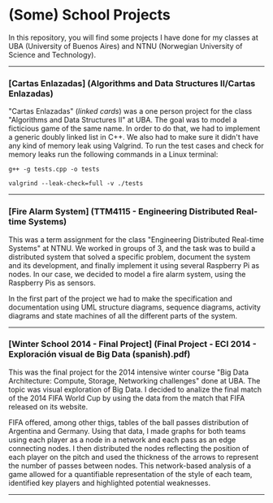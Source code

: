 # (Some) School Projects

In this repository, you will find some projects I have done for my classes at UBA (University of Buenos Aires) and NTNU (Norwegian University of Science and Technology).

---


### [Cartas Enlazadas] (Algorithms and Data Structures II/Cartas Enlazadas)

"Cartas Enlazadas" (*linked cards*) was a one person project for the class "Algorithms and Data Structures II" at UBA. The goal was to model a ficticious game of the same name. In order to do that, we had to implement a generic doubly linked list in C++. We also had to make sure it didn't have any kind of memory leak using Valgrind. To run the test cases and check for memory leaks run the following commands in a Linux terminal:

`g++ -g tests.cpp -o tests`

`valgrind --leak-check=full -v ./tests` 

---


### [Fire Alarm System] (TTM4115 - Engineering Distributed Real-time Systems)

This was a term assignment for the class "Engineering Distributed Real-time Systems" at NTNU. We worked in groups of 3, and the task was to build a distributed system that solved a specific problem, document the system and its development, and finally implement it using several Raspberry Pi as nodes. In our case, we decided to model a fire alarm system, using the Raspberry Pis as sensors. 

In the first part of the project we had to make the specification and documentation using UML structure diagrams, sequence diagrams, activity diagrams and state machines of all the different parts of the system.

---

### [Winter School 2014 - Final Project] (Final Project - ECI 2014 - Exploración visual de Big Data (spanish).pdf)

This was the final project for the 2014 intensive winter course "Big Data Architecture: Compute, Storage, Networking challenges" done at UBA. The topic was visual exploration of Big Data. I decided to analize the final match of the 2014 FIFA World Cup by using the data from the match that FIFA released on its website. 

FIFA offered, among other thigs, tables of the ball passes distribution of Argentina and Germany. Using that data, I made graphs for both teams using each player as a node in a network and each pass as an edge connecting nodes. I then distributed the nodes reflecting the position of each player on the pitch and used the thickness of the arrows to represent the number of passes between nodes. This network-based analysis of a game allowed for a quantifiable representation of the style of each team, identified key players and highlighted potential weaknesses.

---
